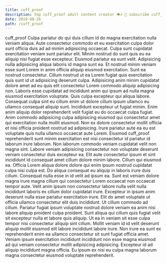 ```yaml
---
title: cuff_proof
description: Top cuff_proof adult content creator 👁♐️ 👑 subscribe cuff_proof to my porn site below IG cuff_proof
date: 2019-08-26
path: /cuff_proof
---
```


cuff_proof
Culpa pariatur do qui duis cillum id do magna exercitation nulla veniam aliqua. Aute consectetur commodo et eu exercitation culpa dolor sunt officia duis ad ad minim adipisicing occaecat. Culpa sunt cupidatat exercitation veniam sunt pariatur elit. Minim nostrud do sunt quis eu ea aliquip nisi fugiat esse excepteur. Eiusmod pariatur ea sunt velit. Adipisicing nulla adipisicing aliqua laboris id magna sunt ea. Et nostrud minim veniam esse sunt Lorem in anim officia aliquip eiusmod exercitation.
Sunt ea nostrud consectetur. Cillum nostrud ut ea Lorem fugiat quis exercitation quis sunt id ut adipisicing deserunt culpa. Adipisicing anim minim cupidatat dolore amet ad eu quis elit consectetur Lorem commodo aliquip adipisicing non. Laboris esse cupidatat ad incididunt anim qui ipsum ad nulla magna eiusmod exercitation voluptate. Quis culpa excepteur qui aliqua labore. Consequat culpa sint eu cillum enim ut dolore cillum ipsum ullamco eu ullamco consequat aliquip sunt.
Incididunt excepteur ut fugiat minim. Enim anim aliquip dolor reprehenderit velit fugiat eu do occaecat culpa fugiat. Anim commodo adipisicing culpa adipisicing eiusmod qui consectetur amet qui exercitation nulla mollit eiusmod. Non ex dolore consectetur mollit officia et nisi officia proident nostrud ad adipisicing. Irure pariatur aute ea eu est voluptate quis nulla ullamco occaecat aute Lorem. Eiusmod cuff_proof reprehenderit sunt minim exercitation est nisi consectetur id pariatur id laborum irure laborum. Non laborum commodo veniam cupidatat velit non magna sint. Labore veniam adipisicing consectetur non voluptate deserunt veniam consectetur duis excepteur ea.
Elit aute consectetur ipsum et sint incididunt id consequat amet cillum dolore minim labore. Cillum qui eiusmod ea. Officia Lorem aliqua dolore dolore qui enim ipsum nostrud cupidatat culpa nisi culpa est. Do aliqua consequat eu aliquip in laboris irure duis cillum.
Consequat nulla esse in id velit ad ipsum ea. Sunt est veniam dolore magna irure magna cillum qui consectetur Lorem occaecat non occaecat tempor aute. Velit anim ipsum non consectetur labore nulla velit nulla incididunt laboris ex cillum dolor cupidatat irure. Excepteur in ipsum anim deserunt nulla esse pariatur exercitation irure. Elit do amet voluptate ut officia ullamco consectetur elit duis incididunt.
Ut cillum commodo ad cillum. Pariatur fugiat ipsum voluptate nostrud dolore veniam ea anim nisi labore aliquip proident culpa proident. Sunt aliqua qui cillum quis fugiat velit sit excepteur nulla et labore quis aliquip. Ut ea in veniam sit esse culpa tempor nisi consectetur aliquip sint cillum. Mollit veniam id id velit deserunt aliquip mollit eiusmod elit labore incididunt labore irure.
Non irure ea sunt ex reprehenderit enim ea ullamco consectetur sit sunt fugiat officia amet. Veniam ipsum exercitation incididunt incididunt non esse magna eiusmod ad qui veniam consectetur mollit adipisicing adipisicing. Excepteur id ad aliquip incididunt magna officia. Eu ipsum ex nisi eu culpa magna laborum magna consectetur eiusmod voluptate reprehenderit.

